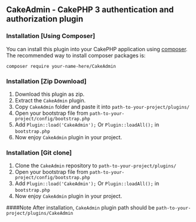 ## CakeAdmin - CakePHP 3 authentication and authorization plugin

### Installation [Using Composer]
You can install this plugin into your CakePHP application using [composer](http://getcomposer.org).
The recommended way to install composer packages is:
```
composer require your-name-here/CakeAdmin
```
### Installation [Zip Download]
1. Download this plugin as zip.
2. Extract the `CakeAdmin` plugin.
3. Copy `CakeAdmin` folder and paste it into `path-to-your-project/plugins/`
4. Open your bootstrap file from `path-to-your-project/config/bootstrap.php`
5. Add `Plugin::load('CakeAdmin');` Or `Plugin::loadAll();` in `bootstrap.php`
6. Now enjoy `CakeAdmin` plugin in your project.
### Installation [Git clone]
1. Clone the `CakeAdmin` repository to `path-to-your-project/plugins/`
2. Open your bootstrap file from `path-to-your-project/config/bootstrap.php`
3. Add `Plugin::load('CakeAdmin');` Or `Plugin::loadAll();` in `bootstrap.php`
4. Now enjoy `CakeAdmin` plugin in your project.

####Note
After installation, `CakeAdmin` plugin path should be `path-to-your-project/plugins/CakeAdmin`